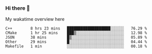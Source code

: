 ### Hi there 👋

<!--
**Jassy930/Jassy930** is a ✨ _special_ ✨ repository because its `README.md` (this file) appears on your GitHub profile.

Here are some ideas to get you started:

- 🔭 I’m currently working on ...
- 🌱 I’m currently learning ...
- 👯 I’m looking to collaborate on ...
- 🤔 I’m looking for help with ...
- 💬 Ask me about ...
- 📫 How to reach me: ...
- 😄 Pronouns: ...
- ⚡ Fun fact: ...
-->

My wakatime overview here
<!--START_SECTION:waka-->
```text
C++        8 hrs 23 mins   ███████████████████░░░░░░   76.29 % 
CMake      1 hr 25 mins    ███▒░░░░░░░░░░░░░░░░░░░░░   12.98 % 
JSON       38 mins         █▒░░░░░░░░░░░░░░░░░░░░░░░   05.89 % 
Other      29 mins         █░░░░░░░░░░░░░░░░░░░░░░░░   04.44 % 
Makefile   1 min           ░░░░░░░░░░░░░░░░░░░░░░░░░   00.18 % 
```
<!--END_SECTION:waka-->
